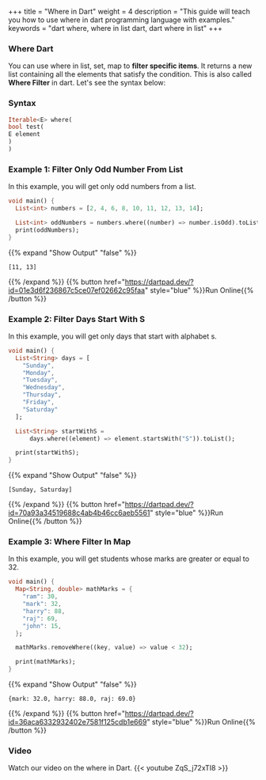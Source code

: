 +++
title = "Where in Dart"
weight = 4
description = "This guide will teach you how to use where in dart programming language with examples."
keywords = "dart where, where in list dart, dart where in list"
+++

### Where Dart
You can use where in list, set, map to **filter specific items**. It returns a new list containing all the elements that satisfy the condition. This is also called **Where Filter** in dart. Let's see the syntax below:

### Syntax
```dart
Iterable<E> where(
bool test(
E element
)
)
```
### Example 1: Filter Only Odd Number From List
In this example, you will get only odd numbers from a list.

```dart
void main() {
  List<int> numbers = [2, 4, 6, 8, 10, 11, 12, 13, 14];

  List<int> oddNumbers = numbers.where((number) => number.isOdd).toList();
  print(oddNumbers);
}
```
{{% expand "Show Output" "false" %}}
````plaintext
[11, 13]
````
{{% /expand %}}
{{% button href="https://dartpad.dev/?id=01e3d6f236867c5ce07ef02662c95faa" style="blue" %}}Run Online{{% /button %}}

### Example 2: Filter Days Start With S
In this example, you will get only days that start with alphabet s.
```dart
void main() {
  List<String> days = [
    "Sunday",
    "Monday",
    "Tuesday",
    "Wednesday",
    "Thursday",
    "Friday",
    "Saturday"
  ];

  List<String> startWithS =
      days.where((element) => element.startsWith("S")).toList();

  print(startWithS);
}

```
{{% expand "Show Output" "false" %}}
````plaintext
[Sunday, Saturday]
````
{{% /expand %}}
{{% button href="https://dartpad.dev/?id=70a93a34519688c4ab4b46cc6aeb5561" style="blue" %}}Run Online{{% /button %}}

### Example 3: Where Filter In Map
In this example, you will get students whose marks are greater or equal to 32. 

```dart
void main() {
  Map<String, double> mathMarks = {
    "ram": 30,
    "mark": 32,
    "harry": 88,
    "raj": 69,
    "john": 15,
  };

  mathMarks.removeWhere((key, value) => value < 32);

  print(mathMarks);
}

```
{{% expand "Show Output" "false" %}}
````plaintext
{mark: 32.0, harry: 88.0, raj: 69.0}
````
{{% /expand %}}
{{% button href="https://dartpad.dev/?id=36aca6332932402e7581f125cdb1e669" style="blue" %}}Run Online{{% /button %}}

### Video
Watch our video on the where in Dart.
{{< youtube ZqS_j72xTI8 >}}

